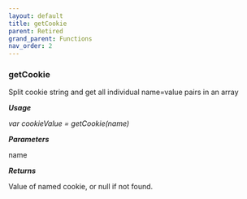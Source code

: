 ```yaml
---
layout: default
title: getCookie
parent: Retired
grand_parent: Functions
nav_order: 2
---
```


### getCookie

Split cookie string and get all individual name=value pairs in an array                 

***Usage***

*var cookieValue = getCookie(name)*

***Parameters***

name

***Returns***

Value of named cookie, or null if not found. 
